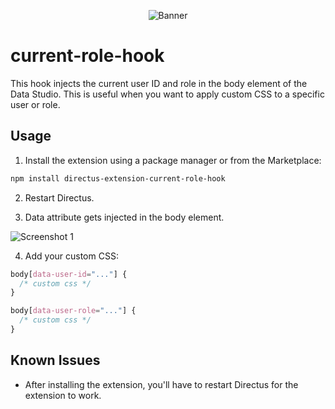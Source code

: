 <p align="center"><img alt="Banner" src="https://raw.githubusercontent.com/nerkarso/directus-extensions/master/.github/banner.png"></p>

# current-role-hook

This hook injects the current user ID and role in the body element of the Data Studio.
This is useful when you want to apply custom CSS to a specific user or role.

## Usage

1. Install the extension using a package manager or from the Marketplace:

```sh
npm install directus-extension-current-role-hook
```

2. Restart Directus.

3. Data attribute gets injected in the body element.

![Screenshot 1](https://raw.githubusercontent.com/nerkarso/directus-extensions/master/hooks/current-role/.screenshots/01.png)

4. Add your custom CSS:

```css
body[data-user-id="..."] {
  /* custom css */
}

body[data-user-role="..."] {
  /* custom css */
}
```

## Known Issues

- After installing the extension, you'll have to restart Directus for the extension to work.
